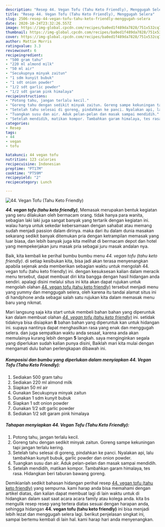 ```yaml
---
description: "Resep 44. Vegan Tofu (Tahu Keto Friendly), Menggugah Selera"
title: "Resep 44. Vegan Tofu (Tahu Keto Friendly), Menggugah Selera"
slug: 2506-resep-44-vegan-tofu-tahu-keto-friendly-menggugah-selera
date: 2020-10-24T23:32:26.557Z
image: https://img-global.cpcdn.com/recipes/ba0ed1f489da7828/751x532cq70/44-vegan-tofu-tahu-keto-friendly-foto-resep-utama.jpg
thumbnail: https://img-global.cpcdn.com/recipes/ba0ed1f489da7828/751x532cq70/44-vegan-tofu-tahu-keto-friendly-foto-resep-utama.jpg
cover: https://img-global.cpcdn.com/recipes/ba0ed1f489da7828/751x532cq70/44-vegan-tofu-tahu-keto-friendly-foto-resep-utama.jpg
author: Mattie Morris
ratingvalue: 3.3
reviewcount: 6
recipeingredient:
- "500 gram tahu"
- "220 ml almond milk"
- "50 ml air"
- "Secukupnya minyak zaitun"
- "1 sdm kunyit bubuk"
- "1 sdt onion powder"
- "1/2 sdt garlic powder"
- "1/2 sdt garam pink himalaya"
recipeinstructions:
- "Potong tahu, jangan terlalu kecil."
- "Goreng tahu dengan sedikit minyak zaitun. Goreng sampe kekuningan tapi jangan terlalu kering."
- "Setelah tahu selesai di goreng, pindahkan ke panci. Nyalakan api, lalu tambahkan kunyit bubuk, garlic powder dan onion powder."
- "Tuangkan susu dan air. Aduk pelan-pelan dan masak sampai mendidih."
- "Setelah mendidih, matikan kompor. Tambahkan garam himalaya, tes rasa. Hidangkan beri taburan bawang goreng."
categories:
- Resep
tags:
- 44
- vegan
- tofu

katakunci: 44 vegan tofu 
nutrition: 123 calories
recipecuisine: Indonesian
preptime: "PT17M"
cooktime: "PT59M"
recipeyield: "2"
recipecategory: Lunch

---
```



![44. Vegan Tofu (Tahu Keto Friendly)](https://img-global.cpcdn.com/recipes/ba0ed1f489da7828/751x532cq70/44-vegan-tofu-tahu-keto-friendly-foto-resep-utama.jpg)

<b><i>44. vegan tofu (tahu keto friendly)</i></b>, Memasak merupakan bentuk kegiatan yang seru dilakukan oleh bermacam orang. tidak hanya para wanita, sebagian laki laki juga sangat banyak yang tertarik dengan kegiatan ini. walau hanya untuk sekedar kebersamaan dengan sahabat atau memang sudah menjadi passion dalam dirinya. maka dari itu dalam dunia masakan sekarang sedikit banyak ditemukan pria dengan ketrampilan memasak yang luar biasa, dan lebih banyak juga kita melihat di bermacam depot dan hotel yang mempekerjakan juru masak pria sebagai juru masak andalan nya.



Baik, kita kembali ke perihal bumbu bumbu menu <i>44. vegan tofu (tahu keto friendly)</i>. di setiap kesibukan kita, bisa jadi akan terasa menyenangkan apabila sejenak anda memberikan sebagian waktu untuk mengolah 44. vegan tofu (tahu keto friendly) ini. dengan kesuksesan kalian dalam meracik menu tersebut, dapat membuat diri kita bangga dengan hasil hidangan anda sendiri. apalagi disini melalui situs ini kita akan dapat rujukan untuk mengolah olahan <u>44. vegan tofu (tahu keto friendly)</u> tersebut menjadi menu yang yummy dan menggugah selera, oleh karena itu tandai alamat situs ini di handphone anda sebagai salah satu rujukan kita dalam memasak menu baru yang nikmat.


Mari langsung saja kita start untuk membeli bahan bahan yang diperuntuk kan dalam membuat olahan <u><i>44. vegan tofu (tahu keto friendly)</i></u> ini. setidak tidaknya bisa disiapkan <b>8</b> bahan bahan yang diperuntuk kan untuk hidangan ini. supaya nantinya dapat menghasilkan rasa yang enak dan menggugah selera. dan juga sempatkan waktu anda sesaat, karena anda akan memulainya kurang lebih dengan <b>5</b> langkah. saya menginginkan segala yang diperlukan sudah kalian punya disini, Baiklah mari kita mulai dengan mengamati dulu bahan perlengkapan dibawah ini.

<!--inarticleads1-->

##### Komposisi dan bumbu yang diperlukan dalam menyiapkan 44. Vegan Tofu (Tahu Keto Friendly):

1. Sediakan 500 gram tahu
1. Sediakan 220 ml almond milk
1. Siapkan 50 ml air
1. Gunakan Secukupnya minyak zaitun
1. Gunakan 1 sdm kunyit bubuk
1. Siapkan 1 sdt onion powder
1. Gunakan 1/2 sdt garlic powder
1. Sediakan 1/2 sdt garam pink himalaya




<!--inarticleads2-->

##### Tahapan menyiapkan 44. Vegan Tofu (Tahu Keto Friendly):

1. Potong tahu, jangan terlalu kecil.
1. Goreng tahu dengan sedikit minyak zaitun. Goreng sampe kekuningan tapi jangan terlalu kering.
1. Setelah tahu selesai di goreng, pindahkan ke panci. Nyalakan api, lalu tambahkan kunyit bubuk, garlic powder dan onion powder.
1. Tuangkan susu dan air. Aduk pelan-pelan dan masak sampai mendidih.
1. Setelah mendidih, matikan kompor. Tambahkan garam himalaya, tes rasa. Hidangkan beri taburan bawang goreng.




Demikianlah sedikit bahasan hidangan perihal resep <u>44. vegan tofu (tahu keto friendly)</u> yang sempurna. kami harap anda bisa memahami dengan artikel diatas, dan kalian dapat membuat lagi di lain waktu untuk di hidangkan dalam saat saat acara acara family atau kolega anda. kita bs mengulik resep resep yang tertera diatas sesuai dengan harapan anda, sehingga hidangan <b>44. vegan tofu (tahu keto friendly)</b> ini bisa menjadi lebih lezat dan menggugah selera lagi. berikut penjelasan singkat ini, sampai bertemu kembali di lain hal. kami harap hari anda menyenangkan.
